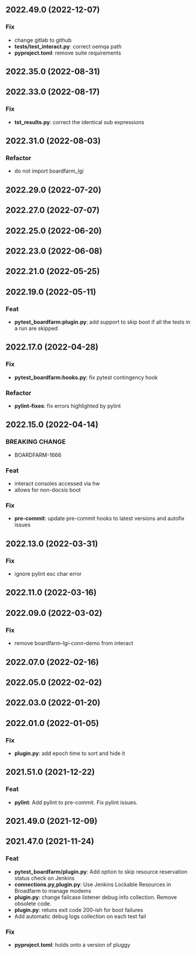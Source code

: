 ## 2022.49.0 (2022-12-07)

### Fix

- change gitlab to github
- **tests/test_interact.py**: correct oemqa path
- **pyproject.toml**: remove suite requirements

## 2022.35.0 (2022-08-31)

## 2022.33.0 (2022-08-17)

### Fix

- **tst_results.py**: correct the identical sub expressions

## 2022.31.0 (2022-08-03)

### Refactor

- do not import boardfarm_lgi

## 2022.29.0 (2022-07-20)

## 2022.27.0 (2022-07-07)

## 2022.25.0 (2022-06-20)

## 2022.23.0 (2022-06-08)

## 2022.21.0 (2022-05-25)

## 2022.19.0 (2022-05-11)

### Feat

- **pytest_boardfarm:plugin.py**: add support to skip boot if all the tests in a run are skipped

## 2022.17.0 (2022-04-28)

### Fix

- **pytest_boardfarm:hooks.py**: fix pytest contingency hook

### Refactor

- **pylint-fixes**: fix errors highlighted by pylint

## 2022.15.0 (2022-04-14)

### BREAKING CHANGE

- BOARDFARM-1666

### Feat

- interact consoles accessed via hw
- allows for non-docsis boot

### Fix

- **pre-commit**: update pre-commit hooks to latest versions and autofix issues

## 2022.13.0 (2022-03-31)

### Fix

- ignore pylint esc char error

## 2022.11.0 (2022-03-16)

## 2022.09.0 (2022-03-02)

### Fix

- remove boardfarm-lgi-conn-demo from interact

## 2022.07.0 (2022-02-16)

## 2022.05.0 (2022-02-02)

## 2022.03.0 (2022-01-20)

## 2022.01.0 (2022-01-05)

### Fix

- **plugin.py**: add epoch time to sort and hide it

## 2021.51.0 (2021-12-22)

### Feat

- **pylint**: Add pylint to pre-commit. Fix pylint issues.

## 2021.49.0 (2021-12-09)

## 2021.47.0 (2021-11-24)

### Feat

- **pytest_boardfarm/plugin.py**: Add option to skip resource reservation status check on Jenkins
- **connections.py,plugin.py**: Use Jenkins Lockable Resources in Broadfarm to manage modems
- **plugin.py**: change failcase listener debug info collection. Remove obsolete code.
- **plugin.py**: retuns exit code 200-ish for boot failures
- Add automatic debug logs collection on each test fail

### Fix

- **pyproject.toml**: holds onto a version of pluggy
